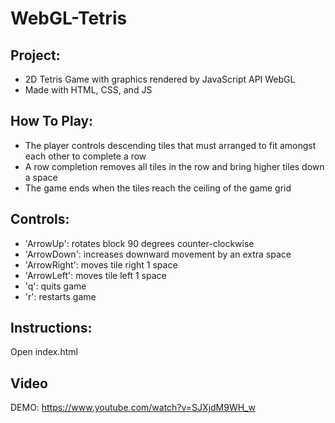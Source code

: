 # WebGL-Tetris

## Project:
- 2D Tetris Game with graphics rendered by JavaScript API WebGL
- Made with HTML, CSS, and JS

## How To Play:
- The player controls descending tiles that must arranged to fit amongst each other to complete a row
- A row completion removes all tiles in the row and bring higher tiles down a space
- The game ends when the tiles reach the ceiling of the game grid

## Controls:

- 'ArrowUp':   rotates block 90 degrees counter-clockwise
- 'ArrowDown':  increases downward movement by an extra space
- 'ArrowRight':  moves tile right 1 space
- 'ArrowLeft':   moves tile left 1 space
- 'q': quits game
- 'r': restarts game

## Instructions:
Open index.html

## Video
DEMO: https://www.youtube.com/watch?v=SJXjdM9WH_w


